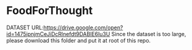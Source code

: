 # FoodForThought

DATASET URL:https://drive.google.com/open?id=1475ipnjmCeJiDcRlnefdt9DABIE6Iu3U
Since the dataset is too large, please download this folder and put it at root of this repo.
